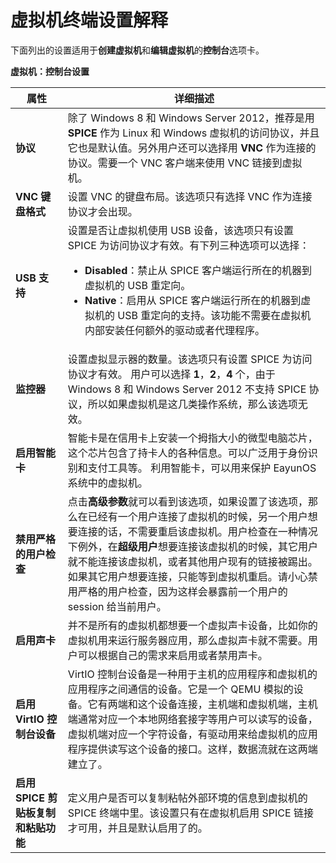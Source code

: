 # 虚拟机终端设置解释

下面列出的设置适用于**创建虚拟机**和**编辑虚拟机**的**控制台**选项卡。


**虚拟机：控制台设置**

|属性|详细描述|
|----|--------|
|**协议**|除了 Windows 8 和 Windows Server 2012，推荐是用 **SPICE** 作为 Linux 和 Windows 虚拟机的访问协议，并且它也是默认值。另外用户还可以选择用 **VNC** 作为连接的协议。需要一个 VNC 客户端来使用 VNC 链接到虚拟机。|
|**VNC 键盘格式**|设置 VNC 的键盘布局。该选项只有选择 VNC 作为连接协议才会出现。|
|**USB 支持**|设置是否让虚拟机使用 USB 设备，该选项只有设置 SPICE 为访问协议才有效。有下列三种选项可以选择：<ul><li>**Disabled**：禁止从 SPICE 客户端运行所在的机器到虚拟机的 USB 重定向。</li><li>**Native**：启用从 SPICE 客户端运行所在的机器到虚拟机的 USB 重定向的支持。该功能不需要在虚拟机内部安装任何额外的驱动或者代理程序。</li></ul>|
|**监控器**|设置虚拟显示器的数量。该选项只有设置 SPICE 为访问协议才有效。 用户可以选择 **1**，**2**，**4** 个，由于 Windows 8 和 Windows Server 2012 不支持 SPICE 协议，所以如果虚拟机是这几类操作系统，那么该选项无效。|
|**启用智能卡**|智能卡是在信用卡上安装一个拇指大小的微型电脑芯片，这个芯片包含了持卡人的各种信息。可以广泛用于身份识别和支付工具等。 利用智能卡，可以用来保护 EayunOS 系统中的虚拟机。|
|**禁用严格的用户检查**|点击**高级参数**就可以看到该选项，如果设置了该选项，那么在已经有一个用户连接了虚拟机的时候，另一个用户想要连接的话，不需要重启该虚拟机。用户检查在一种情况下例外，在**超级用户**想要连接该虚拟机的时候，其它用户就不能连接该虚拟机，或者其他用户现有的链接被踢出。如果其它用户想要连接，只能等到虚拟机重启。请小心禁用严格的用户检查，因为这样会暴露前一个用户的 session 给当前用户。|
|**启用声卡**|并不是所有的虚拟机都想要一个虚拟声卡设备，比如你的虚拟机用来运行服务器应用，那么虚拟声卡就不需要。用户可以根据自己的需求来启用或者禁用声卡。|
|**启用 VirtIO 控制台设备**|VirtIO 控制台设备是一种用于主机的应用程序和虚拟机的应用程序之间通信的设备。它是一个 QEMU 模拟的设备。它有两端和这个设备连接，主机端和虚拟机端，主机端通常对应一个本地网络套接字等用户可以读写的设备，虚拟机端对应一个字符设备，有驱动用来给虚拟机的应用程序提供读写这个设备的接口。这样，数据流就在这两端建立了。|
|**启用 SPICE 剪贴板复制和粘贴功能**|定义用户是否可以复制粘帖外部环境的信息到虚拟机的 SPICE 终端中里。该设置只有在虚拟机启用 SPICE 链接才可用，并且是默认启用了的。|
